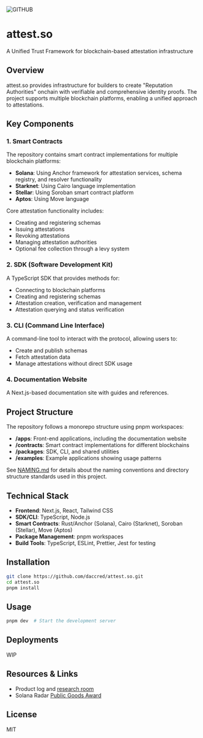 ![GITHUB](https://github.com/user-attachments/assets/520b21ee-c8d7-4bda-9809-999c489551b9)

# attest.so
A Unified Trust Framework for blockchain-based attestation infrastructure

## Overview
attest.so provides infrastructure for builders to create "Reputation Authorities" onchain with verifiable and comprehensive identity proofs. The project supports multiple blockchain platforms, enabling a unified approach to attestations.

## Key Components

### 1. Smart Contracts
The repository contains smart contract implementations for multiple blockchain platforms:
- **Solana**: Using Anchor framework for attestation services, schema registry, and resolver functionality
- **Starknet**: Using Cairo language implementation
- **Stellar**: Using Soroban smart contract platform
- **Aptos**: Using Move language

Core attestation functionality includes:
- Creating and registering schemas
- Issuing attestations
- Revoking attestations
- Managing attestation authorities
- Optional fee collection through a levy system

### 2. SDK (Software Development Kit)
A TypeScript SDK that provides methods for:
- Connecting to blockchain platforms
- Creating and registering schemas
- Attestation creation, verification and management
- Attestation querying and status verification

### 3. CLI (Command Line Interface)
A command-line tool to interact with the protocol, allowing users to:
- Create and publish schemas
- Fetch attestation data
- Manage attestations without direct SDK usage

### 4. Documentation Website
A Next.js-based documentation site with guides and references.

## Project Structure
The repository follows a monorepo structure using pnpm workspaces:
- **/apps**: Front-end applications, including the documentation website
- **/contracts**: Smart contract implementations for different blockchains
- **/packages**: SDK, CLI, and shared utilities
- **/examples**: Example applications showing usage patterns

See [NAMING.md](./NAMING.md) for details about the naming conventions and directory structure standards used in this project.

## Technical Stack
- **Frontend**: Next.js, React, Tailwind CSS
- **SDK/CLI**: TypeScript, Node.js
- **Smart Contracts**: Rust/Anchor (Solana), Cairo (Starknet), Soroban (Stellar), Move (Aptos)
- **Package Management**: pnpm workspaces
- **Build Tools**: TypeScript, ESLint, Prettier, Jest for testing

## Installation
```bash
git clone https://github.com/daccred/attest.so.git
cd attest.so
pnpm install
```

## Usage
```bash
pnpm dev  # Start the development server
```

## Deployments
WIP

## Resources & Links
- Product log and [research room](https://daccred.notion.site/We-re-building-https-on-the-blockchain-df20b05cb5a04e379a165714aab024fb?pvs=4)
- Solana Radar [Public Goods Award](https://x.com/solana/status/1856362113561964676)

## License
MIT